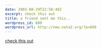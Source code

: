 ```yaml
---
date: 2003-08-29T22:58:48Z
excerpt: check this out
title: a friend sent me this..
wordpress_id: 609
wordpress_url: http://new.nata2.org/?p=609
---
```


<a href="http://www.ericblumrich.com/gta.html">check this out</a>
